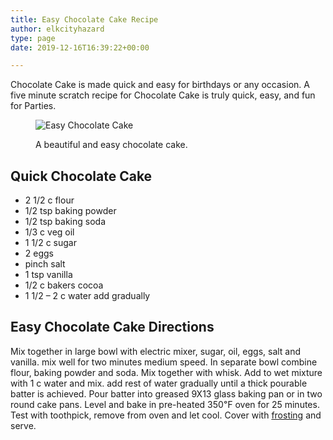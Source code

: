 ```yaml
---
title: Easy Chocolate Cake Recipe
author: elkcityhazard
type: page
date: 2019-12-16T16:39:22+00:00

---
```

Chocolate Cake is made quick and easy for birthdays or any occasion. A five minute scratch recipe for Chocolate Cake is truly quick, easy, and fun for Parties.<figure> 

![Easy Chocolate Cake][1] <figcaption>A beautiful and easy chocolate cake.</figcaption></figure> 

## Quick Chocolate Cake

  * 2 1/2 c flour
  * 1/2 tsp baking powder
  * 1/2 tsp baking soda
  * 1/3 c veg oil
  * 1 1/2 c sugar
  * 2 eggs
  * pinch salt
  * 1 tsp vanilla
  * 1/2 c bakers cocoa
  * 1 1/2 &#8211; 2 c water add gradually

## Easy Chocolate Cake Directions

Mix together in large bowl with electric mixer, sugar, oil, eggs, salt and vanilla. mix well for two minutes medium speed. In separate bowl combine flour, baking powder and soda. Mix together with whisk. Add to wet mixture with 1 c water and mix. add rest of water gradually until a thick pourable batter is achieved. Pour batter into greased 9X13 glass baking pan or in two round cake pans. Level and bake in pre-heated 350&#8457; oven for 25 minutes. Test with toothpick, remove from oven and let cool. Cover with [frosting][2] and serve.

 [1]: http://www.quick-e-recipes.com/sitebuildercontent/sitebuilderpictures/.pond/IMG_0731_1024.jpg.w300h225.jpg
 [2]: /wordpress/dessert-recipes/chocolate-frosting-recipe/